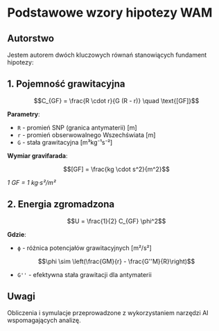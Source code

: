 # Podstawowe wzory hipotezy WAM

## Autorstwo
Jestem autorem dwóch kluczowych równań stanowiących fundament hipotezy:

## 1. Pojemność grawitacyjna
```math
C_{GF} = \frac{R \cdot r}{G (R - r)} \quad \text{[GF]}
```
**Parametry**:
- `R` - promień SNP (granica antymaterii) [m]
- `r` - promień obserwowalnego Wszechświata [m] 
- `G` - stała grawitacyjna [m³kg⁻¹s⁻²]

**Wymiar gravifarada**:
```math
[GF] = \frac{kg \cdot s^2}{m^2}
```
*1 GF = 1 kg·s²/m²*

## 2. Energia zgromadzona
```math
U = \frac{1}{2} C_{GF} \phi^2
```
**Gdzie**:
- `ϕ` - różnica potencjałów grawitacyjnych [m²/s²]
```math
\phi \sim \left(\frac{GM}{r} - \frac{G''M}{R}\right)
```
- `G''` - efektywna stała grawitacji dla antymaterii

## Uwagi
Obliczenia i symulacje przeprowadzone z wykorzystaniem narzędzi AI wspomagających analizę.

